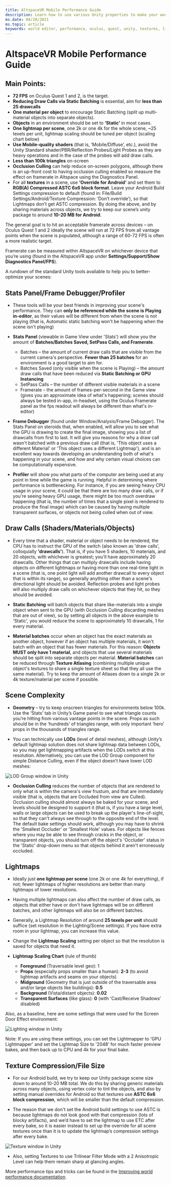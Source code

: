 ```yaml
---
title: AltspaceVR Mobile Performance Guide 
description: Learn how to use various Unity properties to make your worlds performant on mobile devices like Oculus Quest
ms.date: 04/20/2021
ms.topic: article
keywords: world editor, performance, oculus, quest, unity, textures, lightmaps, stats, profiler, draw calls, altspacevr, uploader
---
```


# AltspaceVR Mobile Performance Guide

## **Main Points:**

* **72 FPS** on Oculus Quest 1 and 2, is the target.
* **Reducing Draw Calls via Static Batching** is essential, aim for **less than 25 drawcalls**
* **One material per object** to encourage Static Batching (split up multi-material objects into separate objects).
* **Objects** in an environment should be set to **‘Static’** in most cases.
* **One lightmap per scene**, one 2k or one 4k for the whole scene, ~25 texels per unit, lightmap scaling should be tuned per object (scaling chart below)
* **Use Mobile-quality shaders** (that is, ‘Mobile/Diffuse’, etc.), avoid the Unity Standard shader/PBR/Reflection Probes/Light Probes as they are heavy operations and in the case of the probes will add draw calls.
* **Less than 100k triangles** on-screen
* **Occlusion Culling** can help reduce on-screen polygons, although there is an up-front cost to having occlusion culling enabled so measure the effect on framerate in Altspace using the Diagnostics Panel.
* For all **textures** in a scene, use **‘Override for Android’** and set them to **RGB(A) Compressed ASTC 6x6 block format**.  Leave your Android Build Settings compression to default (found in: File/Build Settings/Android/Texture Compression: ‘Don’t override’), so that Lightmaps don’t get ASTC compression.  By doing the above, and by sharing materials across objects, we try to keep our scene’s unity package to around **10-20 MB for Android**.

The general goal is to hit an acceptable framerate across devices – on Oculus Quest 1 and 2 ideally the scene will run at 72 FPS from all vantage points when the scene is populated, although a range of 60-72 FPS is often a more realistic target.

Framerate can be measured within AltspaceVR on whichever device that you’re using (found in the AltspaceVR app under **Settings/Support/Show Diagnostics Panel/FPS**).

A rundown of the standard Unity tools available to help you to better-optimize your scenes:

## **Stats Panel/Frame Debugger/Profiler**

* These tools will be your best friends in improving your scene's performance.  They can **only be referenced while the scene is Playing in-editor**, as their values will be different from when the scene is not playing (that is, Automatic static batching won't be happening when the scene isn't playing)

* **Stats Panel** (viewable in Game View under 'Stats') will show you the amount of **Batches/Batches Saved, SetPass Calls, and Framerate**.

    * Batches – the amount of current draw calls that are visible from the current camera's perspective.  **Fewer than 25 batches** for an environment is a good target to aim for.
    * Batches Saved (only visible when the scene is Playing)  – the amount draw calls that have been reduced via **Static Batching or GPU Instancing**
    * SetPass Calls – the number of different visible materials in a scene
    * Framerate – the amount of frames-per-second in the Game view (gives you an approximate idea of what's happening; scenes should always be tested in-app, in-headset, using the Oculus Framerate panel as the fps readout will always be different than what's in-editor)

* **Frame Debugger** (found under Window/Analysis/Frame Debugger).  The Stats Panel on steroids that, when enabled, will allow you to see what the GPU is drawing to create the final image, showing you a list of drawcalls from first to last.  It will give you reasons for why a draw call wasn't batched with a previous draw call (that is, 'This object uses a different Material' or 'This object uses a different Lightmap'), and is an excellent way towards developing an understanding both of what's happening in your scene, and how and why certain visual choices can be computationally expensive.

* **Profiler** will show you what parts of the computer are being used at any point in time while the game is running. Helpful in determining where performance is bottlenecking.  For instance, if you are seeing heavy CPU usage in your scene, it could be that there are too many draw calls, or if you're seeing heavy GPU usage, there might be too much overdraw happening (that is, the number of times that a single pixel is rendered to produce the final image) which can be caused by having multiple transparent surfaces, or objects not being culled when out of view.

## **Draw Calls (Shaders/Materials/Objects)**

* Every time that a shader, material or object needs to be rendered, the CPU has to instruct the GPU of the switch (also known as 'draw calls', colloquially **'drawcalls'**).  That is, if you have 5 shaders, 10 materials, and 20 objects, with whichever is greatest; you'll have approximately 20 drawcalls.  Other things that can multiply drawcalls include having objects on different lightmaps or having more than one real-time light in a scene (that is, one point light will add another drawcall to every object that is within its range), so generally anything other than a scene's directional light should be avoided.  Reflection probes and light probes will also multiply draw calls on whichever objects that they hit, so they should be avoided.

* **Static Batching** will batch objects that share like-materials into a single object when sent to the GPU (with Occlusion Culling discarding meshes that are out of view), so by setting all objects in the above example to 'Static', you would reduce the scene to approximately 10 drawcalls, 1 for every material. 

* **Material batches** occur when an object has the exact materials as another object, however if an object has multiple materials, it won't batch with an object that has fewer materials.  For this reason: **Objects MUST only have 1 material**, and objects that use several materials should be split into separate objects per material.  **Material batches** can be reduced through **Texture Atlasing** (combining multiple unique object's textures to share a single texture sheet so that they all use the same material).  Try to keep the amount of Atlases down to a single 2k or 4k texture/material per scene if possible.

## **Scene Complexity**

* **Geometry** – try to keep onscreen triangles for environments below 100k.  Use the ‘Stats’ tab in Unity’s Game panel to see what triangle counts you’re hitting from various vantage points in the scene.  Props as such should be in the ‘hundreds’ of triangles range, with only important ‘hero’ props in the thousands of triangles range. 

* You can technically use **LODs** (level of detail meshes), although Unity’s default lightmap solution does not share lightmap data between LODs, so you may get lightmapping artifacts when the LODs switch at this resolution.  Alternatively, you can use the LOD Group component for simple Distance Culling, even if the object doesn’t have lower LOD meshes:

![LOD Group window in Unity](images/world-building-lod-Group.png)

* **Occlusion Culling** reduces the number of objects that are rendered to only what is within the camera's view frustum, and that are immediately visible (that is, objects that are Occluded from view are Culled).  Occlusion culling should almost always be baked for your scene, and levels should be designed to support it (that is, if you have a large level, walls or large objects can be used to break up the player's line-of-sight, so that they can't always see through to the opposite end of the level.  The default bake settings should work, although you may have to shrink the 'Smallest Occluder' or 'Smallest Hole' values.  For objects like fences where you may be able to see through cracks in the object, or transparent objects, you should turn off the object's 'Occluder' status in the 'Static' drop-down menu so that objects behind it aren't erroneously occluded. 

## **Lightmaps**

* Ideally just **one lightmap per scene** (one 2k or one 4k for everything), if not; fewer lightmaps of higher resolutions are better than many lightmaps of lower resolutions.
* Having multiple lightmaps can also affect the number of draw calls, as objects that either have or don't have lightmaps will be on different batches, and other lightmaps will also be on different batches.
* Generally, a Lightmap Resolution of around **25 texels per unit** should suffice (set resolution in the Lighting/Scene settings).  If you have extra room in your lightmap, you can increase this value.
* Change the **Lightmap Scaling** setting per object so that the resolution is saved for objects that need it. 

* **Lightmap Scaling Chart** (rule of thumb) 
    * **Foreground** (Traversable level geo): 1 
    * **Props** (especially props smaller than a human): **2-3** (to avoid lightmap artifacts and seams on your objects) 
    * **Midground** (Geometry that is just outside of the traversable area and/or large objects like buildings): **0.5**
    * **Background** (Vista/distant objects): **0.02** 
    * **Transparent Surfaces** (like glass): **0** (with 'Cast/Receive Shadows’ disabled) 

Also, as a baseline, here are some settings that were used for the Screen Door Effect environment:

![Lighting window in Unity](images/world-building-lightmaps.png)

Note: If you are using these settings, you can set the Lightmapper to 'GPU Lightmapper' and set the Lightmap Size to '2048' for much faster preview bakes, and then back up to CPU and 4k for your final bake.

## **Texture Compression/File Size**

* For our Android build, we try to keep our Unity package scene size down to around 10-20 MB total.  We do this by sharing generic materials across many objects, using vertex color to tint the objects, and also by setting manual overrides for Android so that textures use **ASTC 6x6 block compression**, which will be smaller than the default compression.

* The reason that we don't set the Android build settings to use ASTC is because lightmaps do not look good with that compression (lots of blocky artifacts), and we’d have to set the lightmap to use ETC after every bake, so it is easier instead to set up the override for all scene textures once than it is to update the lightmap’s compression settings after every bake.

![Texture window in Unity](images/world-building-texutres.png)

* Also, setting Textures to use Trilinear Filter Mode with a 2 Anisotropic Level can help them remain sharp at glancing angles.

More performance tips and tricks can be found in the [Improving world performance documentation](improving-performance.md).
